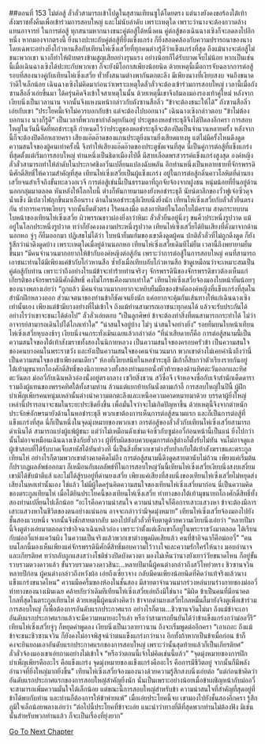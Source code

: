 ##ตอนที่ 153 ไม่ต่อสู้
ลั่วลั่วสามารถเข้าไปดูในสุสานเทียนซูได้โดยตรง แต่นางยังคงขอร้องใต้เท้าสังฆราชทั้งคืนเพื่อเข้าร่วมการสอบใหญ่ และไม่นับลำดับ เพราะเหตุใด เพราะว่านางจะต้องกวาดล้างแทนอาจารย์ ในการต่อสู้ ทุกสนามหากนางชนะคู่ต่อสู้ได้หนึ่งคน คู่ต่อสู้ของเฉินฉางเซิงก็จะลดลงไปอีกหนึ่ง
หากมองจากตรงนี้ ยิ่งนางปะทะกับคู่ต่อสู้ที่ยิ่งแข็งแกร่ง ก็ยิ่งสอดคล้องกับความปรารถนาของนาง โดยเฉพาะอย่างยิ่งโก่วหานสือกับเทียนไห่เซิ่งเสวี่ยที่ทุกคนต่างรู้ดีว่าแข็งแกร่งที่สุด ถึงแม้นางจะต่อสู้ไม่ชนะพวกเขา นางก็ทำให้ฝ่ายตรงข้ามสูญเสียอย่างรุนแรง อย่างน้อยก็ได้รับบาดเจ็บไม่น้อย หากเป็นเช่นนี้เมื่อเฉินฉางเซิงได้ปะทะกับพวกเขา ก็จะยังมีโอกาสเพียงน้อยนิด
ด้วยเหตุนี้เมื่อการจับฉลากการต่อสู้รอบที่สองนางคู่กับเทียนไห่เซิ่งเสวี่ย ทั่วทั้งสนามต่างพากันตกตะลึง มีเพียงนางที่เงียบสงบ จนถึงขนาดว่าดีใจเล็กน้อย
เฉินฉางเซิงไม่คิดมาก่อนว่าเพราะเหตุใดลั่วลั่วจะต้องเข้าร่วมการสอบใหญ่ เวลานี้เมื่อถังซานสือลิ่วเอ่ยขึ้นมา ได้ครุ่นคิดจึงเข้าใจสาเหตุในนั้น ด้วยเหตุนี้เขาจึงก้มลงมองรองเท้าคู่ใหม่ หลังจากเงียบนิ่งเป็นเวลานาน จากนั้นจึงแหงนหน้ากล่าวกับถังซานสือลิ่ว “ข้าจะต้องชนะให้ได้”
ถังซานสือลิ่วเอ่ยกับเขา “ประโยคนี้เจ้าไม่ควรบอกกับข้า แต่จะต้องไปบอกนาง”
เฉินฉางเซิงกล่าวตอบ “ข้าไม่ต้องบอกนาง นางก็รู้ดี”
เป็นเวลาที่พวกเขากำลังคุยกันอยู่ ประตูของหอชำระธุลีจึงได้ปิดลงอีกครา
การสอบใหญ่ในวันนี้จัดที่หอชำระธุลี กำหนดไว้ว่าประตูของหอชำระธุลีจะต้องปิดเป็นจำนวนหลายครั้ง หลังจากนี้ก็จะต้องปิดอีกหลายครา เสียงแอ๊ดอ๊าดของแกนประตูยิ่งนานยิ่งเสียดแทงหู แต่ไม่มีครั้งไหนดึงดูดความสนใจของผู้คนเท่าครั้งนี้ จึงทำให้เสียงแอ๊ดอ๊าดของประตูชัดเจนที่สุด
นี่เป็นคู่การต่อสู้ที่แข็งแกร่งที่สุดตั้งแต่เริ่มการสอบใหญ่ ท่านหนึ่งเป็นธิดาเมืองไป๋ตี้ มีสายเลือดพรสวรรค์แข็งแกร่งสูงสุด องค์หญิงลั่วลั่วสามารถทำให้ลำดับในประกาศชิงอวิ๋นเปลี่ยนแปลงฉับพลัน อีกท่านหนึ่งเป็นหลายชายที่จักรพรรดินีศักดิ์สิทธิ์ให้ความสำคัญที่สุด เทียนไห่เซิ่งเสวี่ยเป็นผู้แข็งแกร่ง อยู่ในการต่อสู้กลิ่นคาวโลหิตที่ด่านยงเสวี่ยจนสำเร็จถึงขั้นทะลวงอเวจี
การต่อสู้เช่นนี้เป็นธรรมดาที่ถูกจับจ้องจากฝูงชน
หนุ่มน้อยที่ยืนอยู่ด้านนอกกลุ่มมาตลอด หันหลังให้โลกใบนี้ ต่างก็หันกายมามองยังหอชำระธุลี
นัยน์ตาลึกของวั่วฟูเจ๋อซิ่วดุจน้ำแข็ง มีเปลวไฟลุกขึ้นมาเลือนราง
ด้านในหอชำระธุลีเงียบนิ่งยิ่งนัก
เทียนไห่เซิ่งเสวี่ยกับลั่วลั่วยืนตรงกัน ทำการเคารพเงียบๆ จากนั้นยืดตัวตรง
ไร้คนลงมือ
แสงอาทิตย์ในโลกใบไม้คราม สาดกระทบบนใบหน้าของเทียนไห่เซิ่งเสวี่ย ผิวพรรณขาวผ่องยิ่งกว่าหิมะ
ลั่วลั่วยืนอยู่นิ่งๆ ขนคิ้วประหนึ่งรูปวาด แม้อยู่ในโลกประหนึ่งรูปวาด ทว่าก็ยังคงงดงามประหนึ่งรูปวาด
เทียนไห่เซิ่งเสวี่ยได้ยินเสียงที่ดังมาจากด้านนอกหอ จู่ๆ ก็ยิ้มออกมา
ปฏิเสธไม่ได้ว่า ใบหน้ายิ้มแย้มของเขาดึงดูดผู้คน
ปกติลั่วลั่วที่ไม่ถูกดึงดูด ก็ยังรู้สึกว่าน่าดึงดูดบ้าง เพราะเหตุใดเมื่อยู่ด้านนอกหอ เทียนไห่เซิ่งเสวี่ยเดิมทีไม่ยิ้ม เวลานี้ถึงพยายามยิ้มขึ้นมา
“มีคนจำนวนมากอยากให้ข้ากับองค์หญิงต่อสู้กัน เพราะว่าการต่อสู้ในการสอบใหญ่ คนที่สามารถเอาชนะท่านได้มีเพียงแค่ข้ากับโก่วหานสือ ซ้ำยังเมื่อเทียบกับโก่วหานสือ ข้าดูเหมือนว่าจะเหมาะสมเป็นคู่ต่อสู้กับท่าน เพราะว่าถึงอย่างไรแม้ข้าจะทำร้ายท่านจริงๆ จักรพรรดินีของจักรพรรดิขาวต้องเห็นแก่เกียรติของจักรพรรดินีศักดิ์สิทธิ์ คงไม่โกรธเคืองมากเท่าใด”
เทียนไห่เซิ่งเสวี่ยจ้องมองใบหน้ายิ้มน้อยๆ ของนางพลางเอ่ยว่า “ถูกแล้ว มีคนจำนวนมากอยากจะหยิบยืมมือของข้าคัดองค์หญิงที่แข็งแกร่งที่สุดในสำนักฝึกหลวงออก ส่วนเจตนาของท่านข้าก็ชัดเจนยิ่งนัก แค่อยากจะคุ้มกันเส้นทางให้แก่เฉินฉางเซิงเท่านั้นเอง เพียงแต่ข้ามีบางอย่างที่ไม่เข้าใจ ถึงแม้ท่านสามารถเอาชนะทุกคนได้ แล้วจะรับประกันได้อย่างไรว่าเขาจะชนะได้ต่อไป”
ลั่วลั่วเอ่ยตอบ “เป็นลูกศิษย์ ข้าจะต้องทำสิ่งที่ตนสามารถกระทำได้ ไม่ว่าอาจารย์สามารถเดินไปได้ไกลเท่าใด”
“น่าสนใจอยู่บ้าง ไม่ๆ น่าสนใจอย่างยิ่ง”
รอยยิ้มบนใบหน้าเทียนไห่เซิ่งเสวี่ยหุบลงช้าๆ เงียบนิ่งจนกระทั่งเมินเฉยแล้วกล่าวต่อ “ที่น่าเสียดายก็คือ การต่อสู้สนามนี้เป็นความสนใจของใต้เท้าสังฆราชทั้งสองในนิกายหลวง เป็นความสนใจของครอบครัวข้า เป็นความสนใจของคนบางคนในพระราชวัง และยังเป็นความสนใจของคนจำนวนมาก พวกเขาต่างไม่เคยคำนึงถึงว่านี่เป็นความสนใจของข้าเพียงคนเดียว”
ห้องที่เงียบสนิทในหอชำระธุลี มีเก้าอี้สิบกว่าตัวเรียงรายกันอยู่
ใต้เท้ามุขนายกโถงศักดิ์สิทธิ์ของนิกายหลวงทั้งสองท่านแยกนั่งหัวท้ายของด้านทิศตะวันออกและทิศตะวันตก ม่ออวี่กับเฉินหลิวอ๋องนั่งอยู่ตรงกลาง เซวียสิ่งชวน สวีซื่อจี เจ้าหอจงซื่อกับเจ้าสำนักเด็ดดารารวมถึงผู้แทนของพรรคทิศใต้ทั้งสามท่าน ล้วนแต่แยกย้ายกันนั่งตามเก้าอี้
การสอบใหญ่ในปีนี้ ผู้ฝึกบำเพ็ญเพียรคนหนุ่มเหล่านั้นต่างนำความตกตะลึงและเหนือความคาดหมายมาด้วย บรรดาผู้ยิ่งใหญ่เหล่านี้ปรารถนาจะชมในระยะประชิดยิ่งขึ้น เพื่อมั่นใจว่าจะไม่เกิดปัญหาขึ้น ด้วยเหตุนี้จึงจากตำหนักประจักษ์อักษรมายังด้านในหอชำระธุลี พวกเขาต้องการเห็นการต่อสู้สนามแรก และก็เป็นการต่อสู้ที่แข็งแกร่งที่สุด นี่ก็เป็นหนึ่งในจุดมุ่งหมายของพวกเขา
การต่อสู้ของลั่วลั่วกับเทียนไห่เซิ่งเสวี่ยสามารถดำเนินได้ สามารถแบ่งผู้แพ้ผู้ชนะ แต่ว่าไม่เหมือนดังเช่นเจ๋อซิ่วกับซูม่ออวี๋ก่อนหน้านี้เป็นแน่ ยิ่งไปกว่านั้นไม่อาจเหมือนเฉินฉางเซิงกับฮั่วกวง ผู้ที่รับผิดชอบควบคุมการต่อสู้ต่างก็ตั้งรับไม่ทัน จนไม่อาจดูแลผู้เข้าสอบที่ได้รับบาดเจ็บสาหัสได้ทันท่วงที นี่เป็นสิ่งที่พวกเขาต่างรับปากกับใต้เท้าสังฆราชและตระกูลเทียนไห่
อย่างไรก็ตามพวกเขาต่างคาดคิดไม่ถึง การต่อสู้สนามนี้ดึงดูดสายตานับไม่ถ้วน เพียงแค่เริ่มต้นก็ปรากฏผลลัพธ์ออกมา ก็เหมือนกับผลลัพธ์ที่ในการสอบใหญ่วันนี้เทียนไห่เซิ่งเสวี่ยเงียบนิ่งสงบเสงี่ยม เขามิได้ขับม้าตีแส้ และไม่ได้สู้รบอยู่ที่ด่านยงเสวี่ย เพียงแค่เสียงที่สงบนิ่งของเทียนไห่เซิ่งเสวี่ยไม่หยุดส่งเสียงในหอเท่านั้นเอง
ใช่แล้ว ไม่มีผู้ใดครุ่นคิดความสนใจของเทียนไห่เซิ่งเสวี่ยมาก่อน นี่เป็นความคิดของตระกูลเทียนไห่
เมื่อได้ยินประโยคนี้ของเทียนไห่เซิ่งเสวี่ย ท่าทางของใต้เท้ามุขนายกโถงศักดิ์สิทธิ์ทั้งสองท่านเปลี่ยนไปเล็กน้อย
“อะไรคือความน่าสนใจ ความน่าสนใจก็คือการเสาะแสวงหา ข้าจะต้องมีการเสาะแสวงหาในชีวิตของตนอย่างแน่นอน อาจจะกล่าวว่ามีจุดมุ่งหมาย”
เทียนไห่เซิ่งเสวี่ยจ้องมองไปยังชั้นสองแวบหนึ่ง จากนั้นจึงชักสายตากลับ มองไปยังลั่วลั่วที่จับตาดูด้วยความเงียบนิ่งเอ่ยว่า “หลายปีมานี้จิงตูต่างเอ่ยมาตลอดว่าข้าอิจฉาเฉินหลิวอ๋อง เพราะว่าตั้งแต่เล็กเขาก็อยู่ในพระราชวังมาตลอด ได้เรียนกับม่ออวี่แห่งแคว้นผิง ในความเป็นจริงแล้วพวกเขาต่างพูดผิดเสียแล้ว คนที่ข้าอิจฉาก็คือม่ออวี่”
“คนบนโลกนี้มองเห็นเพียงแค่จักรพรรดินีศักดิ์สิทธิ์มอบความไว้วางใจและความรักใคร่ให้นาง มอบอำนาจและเกียรติยศ ทว่ากลับถูกแสงสว่างโชติช่วงปิดบังดวงตา มองไม่เห็นว่านางยังเยาว์วัยขนาดไหน ก็อยู่ขั้นรวบรวมดวงดาวแล้ว ขั้นรวบรวมดวงดาวสินะ...หลายปีมานี้ผู้คนต่างกล่าวถึงสวีโหย่วหรง ชิวซานจวิน หลายปีก่อน ผู้คนต่างกล่าวถึงหวังผ้อ เอ่ยถึงเซี่ยวจาง กลับมีคนเพียงน้อยนิดที่คิดว่าแท้จริงแล้วนางแข็งแกร่งขนาดไหน”
ความมืดครึ้มของห้องในชั้นสอง มีสายตาจำนวนมากร่วงหล่นบนร่างกายของม่ออวี่ ท่าทางของนางเมินเฉย คล้ายกับว่าเดิมทีเทียนไห่เซิ่งเสวี่ยเอ่ยถึงมิใช่นาง
“มิผิด ข้าเป็นคนที่มีอนาคตไกลที่สุดในตระกูลเทียนไห่ ด้วยเหตุนี้ผู้คนต่างคิดว่า ข้าจากด่านยงเสวี่ยไกลหมื่นลี้มายังจิงตูเพื่อเข้าร่วมการสอบใหญ่ ก็เพื่อต้องการอันดับแรกประกาศแรก อย่างไรก็ตาม...ชิวซานจวินไม่มา ถึงแม้ข้าจะเอาอันดับแรกประกาศแรกแล้วจะมีความหมายอะไรเล่า หรือว่าสามารถยืนยันได้ว่าข้าแข็งแกร่งกว่าม่ออวี่รึ”
เทียนไห่เซิ่งเสวี่ยจู่ๆ ก็หยุดคำพูดลง เงียบนิ่งเป็นเวลายาวนาน ถึงจะเริ่มพูดต่ออีกครา “เอาเถอะ ถึงแม้ข้าจะชนะชิวซานจวิน ก็ยังคงไม่อาจพิสูจน์ว่าตนแข็งแกร่งกว่านาง อีกทั้งถ้าหากเป็นข้าเมื่อก่อน ข้าก็คงจะยินยอมเอาอันดับแรกประกาศแรกของการสอบใหญ่ เพราะว่านั้นสุดท้ายแล้วก็เป็นเกียรติยศ”
ลั่วลั่วจ้องมองเขาเอ่ยถามอย่างไม่เข้าใจ “หรือว่าตอนนี้เจ้าไม่คิดเช่นนี้แล้ว”
“จุดมุ่งหมายของการฝึกบำเพ็ญเพียรคืออะไร คือแข็งแกร่ง จุดมุ่งหมายของแข็งแกร่งคืออะไร คือการมีชีวิตอยู่ จากนั้นก็มีพลังอำนาจที่ยิ่งใหญ่มากยิ่งขึ้น”
เทียนไห่เซิ่งเสวี่ยจ้องมองนางด้วยความรู้สึกสงบนิ่งเอ่ยต่อ “แต่ก่อนข้าคิดว่าอันดับแรกประกาศแรกของการสอบใหญ่สำคัญยิ่งนัก นั่นเป็นเพราะอย่างน้อยเมื่อข้าเผชิญหน้ากับม่ออวี่ จะสามารถเพิ่มความมั่นใจได้เล็กน้อย แต่ขณะนี้การสอบใหญ่สำหรับข้า ความน่าสนใจที่สำคัญที่สุดอยู่ที่ข้าได้พบกับท่าน และท่านก็ต้องการให้ข้าพ่ายแพ้”
เมื่อเอ่ยประโยคนี้จบ เขามองไปยังชั้นสองอีกครา รู้สึกภูมิใจเล็กน้อยพลางเอ่ยว่า “ต่อไปนี้ประโยคที่ข้าจะเอ่ย แนะนำว่าทางที่ดีที่สุดพวกท่านไม่ต้องฟัง มิเช่นนั้นสำหรับพวกท่านแล้ว ก็จะเป็นเรื่องที่ยุ่งยาก”


[Go To Next Chapter]( ./155.md)